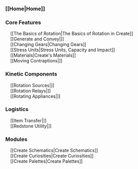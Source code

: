 ### [[Home|Home]]

### Core Features
&nbsp; &nbsp; [[The Basics of Rotation|The Basics of Rotation in Create]]<br>
&nbsp; &nbsp; [[Generate and Convey|]]<br>
&nbsp; &nbsp; [[Changing Gears|Changing Gears]]<br>
&nbsp; &nbsp; [[Stress Units|Stress Units, Capacity and Impact]]<br>
&nbsp; &nbsp; [[Materials|Create's Materials]]<br>
&nbsp; &nbsp; [[Moving Contraptions|]]

### Kinetic Components
&nbsp; &nbsp; [[Rotation Sources|]]<br>
&nbsp; &nbsp; [[Rotation Relays|]]<br>
&nbsp; &nbsp; [[Rotating Appliances|]]

### Logistics
&nbsp; &nbsp; [[Item Transfer|]]<br>
&nbsp; &nbsp; [[Redstone Utility|]]

### Modules
&nbsp; &nbsp; [[Create Schematics|Create Schematics]]<br>
&nbsp; &nbsp; [[Create Curiosities|Create Curiosities]]<br>
&nbsp; &nbsp; [[Create Palettes|Create Palettes]]